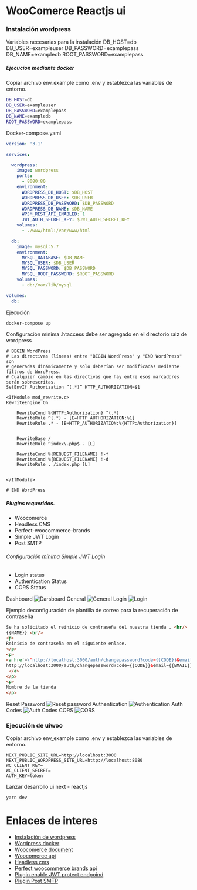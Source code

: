 # WooComerce Reactjs ui


### Instalación wordpress

Variables necesarias para la instalación
DB_HOST=db
DB_USER=exampleuser
DB_PASSWORD=examplepass
DB_NAME=exampledb
ROOT_PASSWORD=examplepass


##### Ejecucion mediante docker
Copiar archivo env_example como .env y establezca las variables de entorno.


```bash
DB_HOST=db
DB_USER=exampleuser
DB_PASSWORD=examplepass
DB_NAME=exampledb
ROOT_PASSWORD=examplepass
```


Docker-compose.yaml

```yaml
version: '3.1'

services:

  wordpress:
    image: wordpress
    ports:
      - 8080:80
    environment:
      WORDPRESS_DB_HOST: $DB_HOST
      WORDPRESS_DB_USER: $DB_USER
      WORDPRESS_DB_PASSWORD: $DB_PASSWORD
      WORDPRESS_DB_NAME: $DB_NAME
      WPJM_REST_API_ENABLED: 1
      JWT_AUTH_SECRET_KEY: $JWT_AUTH_SECRET_KEY
    volumes:
      - ./www/html:/var/www/html

  db:
    image: mysql:5.7
    environment:
      MYSQL_DATABASE: $DB_NAME
      MYSQL_USER: $DB_USER
      MYSQL_PASSWORD: $DB_PASSWORD
      MYSQL_ROOT_PASSWORD: $ROOT_PASSWORD
    volumes:
      - db:/var/lib/mysql

volumes:
  db:

```

Ejecución
```bash
docker-compose up
```

Configuración mínima .htaccess debe ser agregado en el directorio raiz de wordpress
```
# BEGIN WordPress
# Las directivas (líneas) entre "BEGIN WordPress" y "END WordPress" son
# generadas dinámicamente y solo deberían ser modificadas mediante filtros de WordPress.
# Cualquier cambio en las directivas que hay entre esos marcadores serán sobrescritas.
SetEnvIf Authorization “(.*)” HTTP_AUTHORIZATION=$1

<IfModule mod_rewrite.c>
RewriteEngine On

    RewriteCond %{HTTP:Authorization} ^(.*)
    RewriteRule ^(.*) - [E=HTTP_AUTHORIZATION:%1]
    RewriteRule .* - [E=HTTP_AUTHORIZATION:%{HTTP:Authorization}]


    RewriteBase /
    RewriteRule ^index\.php$ - [L]

    RewriteCond %{REQUEST_FILENAME} !-f
    RewriteCond %{REQUEST_FILENAME} !-d
    RewriteRule . /index.php [L]


</IfModule>

# END WordPress
```


##### Plugins requeridos.
* Woocomerce
* Headless CMS
* Perfect-woocommerce-brands
* Simple JWT Login
* Post SMTP


###### Configuración mínima Simple JWT Login 
* Login status
* Authentication Status
* CORS Status

Dashboard ![Darsboard](/img/dashboard.png)
General ![General](/img/general.png)
Login ![Login](/img/login.png)

Ejemplo deconfiguración de plantilla de correo para la recuperación de contraseña
```html
Se ha solicitado el reinicio de contraseña del nuestra tienda . <br/>
{{NAME}} <br/>
<p>
Reinicio de contraseña en el siguiente enlace.
</p>
<p>
<a href=\"http://localhost:3000/auth/changepassword?code={{CODE}}&email={{EMAIL}}\" > 
http://localhost:3000/auth/changepassword?code={{CODE}}&email={{EMAIL}}
 </a>
</p>
<p>
Nombre de la tienda
</p>

```

Reset Password ![Reset password](/img/reset-password.png)
Authentication ![Authentication](/img/authentication.png)
Auth Codes ![Auth Codes](/img/auth-codes.png)
CORS ![CORS](/img/cors.png)

### Ejecución de uiwoo

Copiar archivo env_example como .env y establezca las variables de entorno.

```
NEXT_PUBLIC_SITE_URL=http://localhost:3000
NEXT_PUBLIC_WORDPRESS_SITE_URL=http://localhost:8080
WC_CLIENT_KEY=
WC_CLIENT_SECRET=
AUTH_KEY=token
```

Lanzar desarrollo ui next - reactjs
```
yarn dev
```


# Enlaces de interes
* [Instalación de wordpress](https://es-mx.wordpress.org/support/article/how-to-install-wordpress/)
* [Wordpress docker](https://hub.docker.com/_/wordpress)
* [Woocomerce document](https://woocommerce.com/document/)
* [Woocomerce api](http://woocommerce.github.io/woocommerce-rest-api-docs/)
* [Headless cms](https://es-mx.wordpress.org/plugins/headless-cms/)
* [Perfect woocommerce brands api](https://github.com/quadlayers/perfect-woocommerce-brands/wiki/REST-API-docs)
* [Plugin enable JWT  protect endpoind](https://docs.simplejwtlogin.com/)
* [Plugin Post SMTP](https://es-mx.wordpress.org/plugins/post-smtp/)